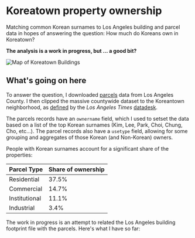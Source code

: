 # Koreatown property ownership
Matching common Korean surnames to Los Angeles building and parcel data in hopes of answering the question: How much do Koreans own in Koreatown? 

**The analysis is a work in progress, but ... a good bit?**

![Map of Koreatown Buildings](https://raw.githubusercontent.com/stiles/notebooks/master/koreatown/map.png)

## What's going on here

To answer the question, I downloaded [parcels](https://permitting.gis.lacounty.gov/permitting/rest/services/energovDev/ViewableDev/MapServer/8) data from Los Angeles County. I then clipped the massive countywide dataset to the Koreantown neighborhood, as [defined](http://s3-us-west-2.amazonaws.com/boundaries.latimes.com/archive/1.0/boundary/koreatown-la-county-neighborhood-current.geojson) by the *Los Angeles Times* [datadesk](https://github.com/datadesk).

The parcels records have an `ownername` field, which I used to setset the data based on a list of the top Korean surnames (Kim, Lee, Park, Choi, Chung, Cho, etc...). The parcel records also have a `usetype` field, allowing for some grouping and aggregates of those Korean (and Non-Korean) owners. 

People with Korean surnames account for a significant share of the properties: 

| Parcel Type | Share of ownership |
| --- | --- |
Residential | 37.5%
Commercial | 14.7%
Institutional | 11.1%
Industrial | 3.4%

The work in progress is an attempt to related the Los Angeles building footprint file with the parcels. Here's what I have so far: